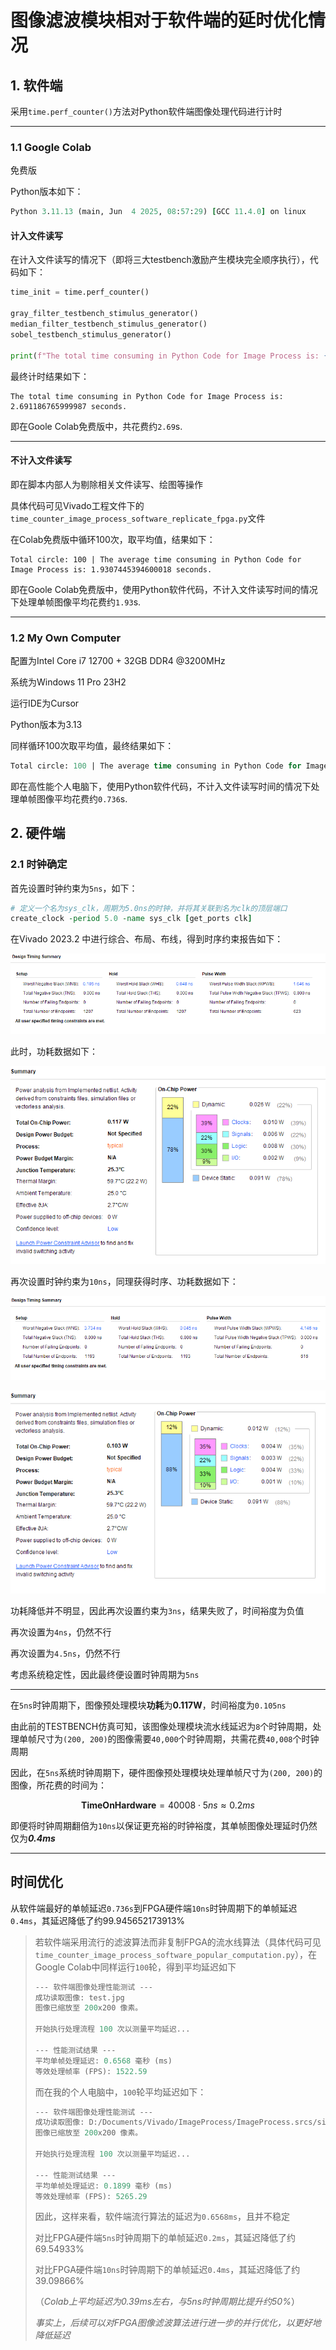 # 图像滤波模块相对于软件端的延时优化情况

## 1. 软件端

采用`time.perf_counter()`方法对Python软件端图像处理代码进行计时

---

### 1.1 Google Colab

免费版

Python版本如下：
```tcl
Python 3.11.13 (main, Jun  4 2025, 08:57:29) [GCC 11.4.0] on linux
```

#### 计入文件读写

在计入文件读写的情况下（即将三大testbench激励产生模块完全顺序执行），代码如下：

```Python
time_init = time.perf_counter()

gray_filter_testbench_stimulus_generator()
median_filter_testbench_stimulus_generator()
sobel_testbench_stimulus_generator()

print(f"The total time consuming in Python Code for Image Process is: {time.perf_counter() - time_init} seconds.")
```

最终计时结果如下：
```
The total time consuming in Python Code for Image Process is: 2.691186765999987 seconds.
```

即在Goole Colab免费版中，共花费约`2.69`s.

---

#### 不计入文件读写

即在脚本内部人为剔除相关文件读写、绘图等操作

具体代码可见Vivado工程文件下的`time_counter_image_process_software_replicate_fpga.py`文件

在Colab免费版中循环100次，取平均值，结果如下：

```
Total circle: 100 | The average time consuming in Python Code for Image Process is: 1.9307445394600018 seconds.
```

即在Goole Colab免费版中，使用Python软件代码，不计入文件读写时间的情况下处理单帧图像平均花费约`1.93`s.

---

### 1.2 My Own Computer

配置为Intel Core i7 12700 + 32GB DDR4 @3200MHz

系统为Windows 11 Pro 23H2

运行IDE为Cursor

Python版本为3.13

同样循环100次取平均值，最终结果如下：

```tcl
Total circle: 100 | The average time consuming in Python Code for Image Process is: 0.736087704999918 seconds.
```

即在高性能个人电脑下，使用Python软件代码，不计入文件读写时间的情况下处理单帧图像平均花费约`0.736`s.

## 2. 硬件端

### 2.1 时钟确定

首先设置时钟约束为`5ns`，如下：

``` tcl
# 定义一个名为sys_clk，周期为5.0ns的时钟，并将其关联到名为clk的顶层端口
create_clock -period 5.0 -name sys_clk [get_ports clk]
```

在Vivado 2023.2 中进行综合、布局、布线，得到时序约束报告如下：

![alt text](image.png)

此时，功耗数据如下：

![alt text](image-1.png)

再次设置时钟约束为`10ns`，同理获得时序、功耗数据如下：

![alt text](image-2.png)

![alt text](image-3.png)

功耗降低并不明显，因此再次设置约束为`3ns`，结果失败了，时间裕度为负值

再次设置为`4ns`，仍然不行

再次设置为`4.5ns`，仍然不行

考虑系统稳定性，因此最终便设置时钟周期为`5ns`

---

在`5ns`时钟周期下，图像预处理模块**功耗**为**0.117W**，时间裕度为`0.105ns`

由此前的TESTBENCH仿真可知，该图像处理模块流水线延迟为`8`个时钟周期，处理单帧尺寸为`(200, 200)`的图像需要`40,000`个时钟周期，共需花费`40,008`个时钟周期

因此，在`5ns`系统时钟周期下，硬件图像预处理模块处理单帧尺寸为`(200, 200)`的图像，所花费的时间为：

$$\mathbf{TimeOnHardware}=40008\cdot 5ns\approx 0.2ms$$

即便将时钟周期翻倍为`10ns`以保证更充裕的时钟裕度，其单帧图像处理延时仍然仅为***0.4ms***

---

## 时间优化

从软件端最好的单帧延迟`0.736s`到FPGA硬件端`10ns`时钟周期下的单帧延迟`0.4ms`，其延迟降低了约$99.945652173913\%$

> 若软件端采用流行的滤波算法而非复制FPGA的流水线算法（具体代码可见`time_counter_image_process_software_popular_computation.py`），在Google Colab中同样运行`100`轮，得到平均延迟如下
>
> ```tcl
> --- 软件端图像处理性能测试 ---
> 成功读取图像: test.jpg
> 图像已缩放至 200x200 像素。
> 
> 开始执行处理流程 100 次以测量平均延迟...
> 
> --- 性能测试结果 ---
> 平均单帧处理延迟: 0.6568 毫秒 (ms)
> 等效处理帧率 (FPS): 1522.59
> ```
> 而在我的个人电脑中，`100`轮平均延迟如下：
> ```tcl
> --- 软件端图像处理性能测试 ---
> 成功读取图像: D:/Documents/Vivado/ImageProcess/ImageProcess.srcs/sim_1/new/test.jpg
> 图像已缩放至 200x200 像素。
> 
> 开始执行处理流程 100 次以测量平均延迟...
> 
> --- 性能测试结果 ---
> 平均单帧处理延迟: 0.1899 毫秒 (ms)
> 等效处理帧率 (FPS): 5265.29
> ```
> 因此，这样来看，软件端流行算法的延迟为`0.6568ms`，且并不稳定
> 
> 对比FPGA硬件端`5ns`时钟周期下的单帧延迟`0.2ms`，其延迟降低了约$69.54933\%$
>
> 对比FPGA硬件端`10ns`时钟周期下的单帧延迟`0.4ms`，其延迟降低了约$39.09866\%$
>
> （*Colab上平均延迟为0.39ms左右，与5ns时钟周期比提升约$50\%$*）
>
> *事实上，后续可以对FPGA图像滤波算法进行进一步的并行优化，以更好地降低延迟*